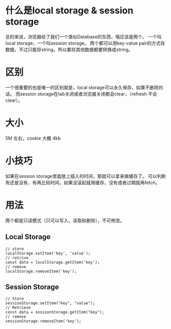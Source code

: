 # 什么是local storage & session storage
总的来说，浏览器给了我们一个类似Database的东西，哦应该是两个。
一个叫local storage，一个叫session storage。
两个都可以用key-value pair的方式存数据，不过只能存string，所以要存其他数据都要转换成string。

# 区别
一个很重要的也是唯一的区别就是，local storage可以永久保存，如果不删除的话。
而session storage在tab关闭或者浏览器关闭都会clear，（refresh 不会clear）。

# 大小
5M 左右，cookie 大概 4kb

# 小技巧
如果在session storage里面放上插入的时间，那就可以拿来做缓存了。
可以判断有还是没有，有再比较时间，如果没滚起就用缓存，没有或者过期就再fetch。

# 用法
两个都是只读模式（只可以写入，读取和删除），不可修改。

## Local Storage
```
// store
localStorage.setItem('key', 'value');
// retrive
const data = localStorage.getItem('key');
// remove
localStorage.removeItem('key');
```

## Session Storage
```
// Store
sessionStorage.setItem("key", "value");
// Retrieve
const data = sessionStorage.getItem("key");
// remove
sessionStorage.removeItem('key');

```